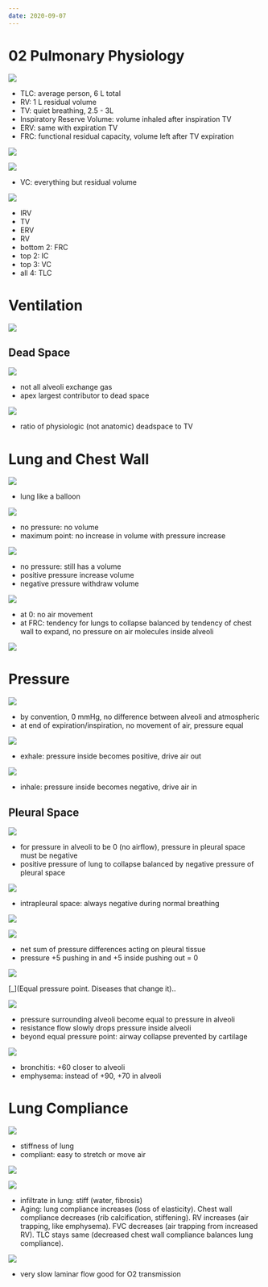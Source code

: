 ```yaml
---
date: 2020-09-07
---
```


# 02 Pulmonary Physiology

<!-- lung volumes and capacities. What is FRC. Why is it so important -->

![](https://photos.thisispiggy.com/file/wikiFiles/GZpAMjl.jpg)

- TLC: average person, 6 L total
- RV: 1 L residual volume
- TV: quiet breathing, 2.5 - 3L
- Inspiratory Reserve Volume: volume inhaled after inspiration TV
- ERV: same with expiration TV
- FRC: functional residual capacity, volume left after TV expiration

![](https://photos.thisispiggy.com/file/wikiFiles/4bIr8vI.jpg)

![](https://photos.thisispiggy.com/file/wikiFiles/YUpXzIi.jpg)

- VC: everything but residual volume

![](https://photos.thisispiggy.com/file/wikiFiles/lWs9oTG.jpg)

- IRV
- TV
- ERV
- RV
- bottom 2: FRC
- top 2: IC
- top 3: VC
- all 4: TLC

# Ventilation

<!-- ventilation rate is. 2 types of ventilation -->

![](https://photos.thisispiggy.com/file/wikiFiles/BwkDj2c.jpg)

## Dead Space

<!-- what is dead space. 2 types. Largest contributor. Which one increases in disease. Equation -->

![](https://photos.thisispiggy.com/file/wikiFiles/H5JbMMc.jpg)

- not all alveoli exchange gas
- apex largest contributor to dead space

![](https://photos.thisispiggy.com/file/wikiFiles/R2Qkg5n.jpg)

- ratio of physiologic (not anatomic) deadspace to TV

# Lung and Chest Wall

<!-- lung volume and chest wall default state, volume, at equilibrium -->

![](https://photos.thisispiggy.com/file/wikiFiles/zIpX9iR.jpg)

- lung like a balloon

![](https://photos.thisispiggy.com/file/wikiFiles/vuZL5lw.jpg)

- no pressure: no volume
- maximum point: no increase in volume with pressure increase

![](https://photos.thisispiggy.com/file/wikiFiles/Jf1z3DW.jpg)

- no pressure: still has a volume
- positive pressure increase volume
- negative pressure withdraw volume

![](https://photos.thisispiggy.com/file/wikiFiles/sP47Tr9.jpg)

- at 0: no air movement
- at FRC: tendency for lungs to collapse balanced by tendency of chest wall to expand, no pressure on air molecules inside alveoli

![](https://photos.thisispiggy.com/file/wikiFiles/O4vftjK.jpg)

# Pressure

<!-- Pressure of alveoli vs atmospheric at different stages of breathing -->

![](https://photos.thisispiggy.com/file/wikiFiles/FBs4sho.jpg)

- by convention, 0 mmHg, no difference between alveoli and atmospheric
- at end of expiration/inspiration, no movement of air, pressure equal

![](https://photos.thisispiggy.com/file/wikiFiles/t0y9cpZ.jpg)

- exhale: pressure inside becomes positive, drive air out

![](https://photos.thisispiggy.com/file/wikiFiles/gT8dnfs.jpg)

- inhale: pressure inside becomes negative, drive air in

## Pleural Space

<!-- alveoli and pleural pressure during quiet breathing and forced exhalation -->

![](https://photos.thisispiggy.com/file/wikiFiles/vUEvs3y.jpg)

- for pressure in alveoli to be 0 (no airflow), pressure in pleural space must be negative
- positive pressure of lung to collapse balanced by negative pressure of pleural space

![](https://photos.thisispiggy.com/file/wikiFiles/tM47ncD.jpg)

- intrapleural space: always negative during normal breathing

![](https://photos.thisispiggy.com/file/wikiFiles/2XTq1ck.jpg)

<!-- what is transpulmonary pressure. Normal values -->

![](https://photos.thisispiggy.com/file/wikiFiles/dISh3d5.jpg)

- net sum of pressure differences acting on pleural tissue
- pressure +5 pushing in and +5 inside pushing out = 0

![](https://photos.thisispiggy.com/file/wikiFiles/8tIkczk.jpg)

[_]\(Equal pressure point. Diseases that change it)..

![](https://photos.thisispiggy.com/file/wikiFiles/ATGRZzr.jpg)

- pressure surrounding alveoli become equal to pressure in alveoli
- resistance flow slowly drops pressure inside alveoli
- beyond equal pressure point: airway collapse prevented by cartilage

![](https://photos.thisispiggy.com/file/wikiFiles/SlRQpio.jpg)

- bronchitis: +60 closer to alveoli
- emphysema: instead of +90, +70 in alveoli

# Lung Compliance

<!-- compliant vs noncompliant lung differences and diseases -->

![](https://photos.thisispiggy.com/file/wikiFiles/5CrFM7z.jpg)

- stiffness of lung
- compliant: easy to stretch or move air

![](https://photos.thisispiggy.com/file/wikiFiles/RdnsD5b.jpg)

![](https://photos.thisispiggy.com/file/wikiFiles/mFFigkC.jpg)

- infiltrate in lung: stiff (water, fibrosis)
- Aging: lung compliance increases (loss of elasticity). Chest wall compliance decreases (rib calcification, stiffening). RV increases (air trapping, like emphysema). FVC decreases (air trapping from increased RV). TLC stays same (decreased chest wall compliance balances lung compliance).

<!-- resistance to air flow is, location with high and low resistance -->

![](https://photos.thisispiggy.com/file/wikiFiles/e3Uxrfe.jpg)

- very slow laminar flow good for O2 transmission
